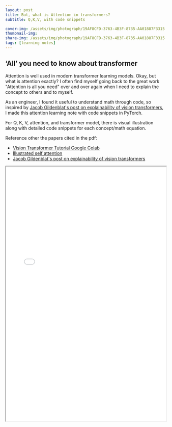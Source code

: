 ```yaml
---
layout: post
title: But, what is Attention in transformers?
subtitle: Q,K,V, with code snippets

cover-img: /assets/img/photograph/19AF8CFD-3763-4B3F-8735-AA01887F3315.jpg
thumbnail-img:
share-img: /assets/img/photograph/19AF8CFD-3763-4B3F-8735-AA01887F3315.jpg
tags: [learning notes]
---
```



<h2>‘All’ you need to know about transformer</h2>

Attention is well used in modern transformer learning models. Okay, but what is attention exactly? I often find myself going back to the great work "Attention is all you need" over and over again when I need to explain the concept to others and to myself.

As an engineer, I found it useful to understand math through code, so inspired by [Jacob Gildenblat's post on explainability of vision transformers](https://jacobgil.github.io/deeplearning/vision-transformer-explainability), I made this attention learning note with code snippets in PyTorch.

For Q, K, V, attention, and transformer model, there is visual illustration along with detailed code snippets for each concept/math equation.

Reference other the papers cited in the pdf:
+ [Vision Transformer Tutorial Google Colab](https://colab.research.google.com/github/hirotomusiker/schwert_colab_data_storage/blob/master/notebook/Vision_Transformer_Tutorial.ipynb)
+ [Illustrated self attention](https://towardsdatascience.com/illustrated-self-attention-2d627e33b20a)
+ [Jacob Gildenblat's post on explainability of vision transformers](https://jacobgil.github.io/deeplearning/vision-transformer-explainability)

<iframe width="100%" height="800" src="/files/Exploring Explainability for Vision Transformers.pdf">
